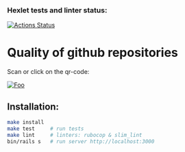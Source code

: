 ### Hexlet tests and linter status:
[![Actions Status](https://github.com/yournumberone/rails-project-lvl4/workflows/hexlet-check/badge.svg)](https://github.com/yournumberone/rails-project-lvl4/actions)


# Quality of github repositories


Scan or click on the qr-code:

[![Foo](https://user-images.githubusercontent.com/45975483/171053920-dbe99ddb-4b5b-4185-9502-ba1217b120d9.png)](https://repository-quality.herokuapp.com/)


## Installation:


```sh
make install
make test     # run tests
make lint     # linters: rubocop & slim_lint
bin/rails s   # run server http://localhost:3000
```
